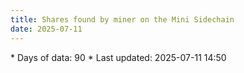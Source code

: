 ```yaml
---
title: Shares found by miner on the Mini Sidechain
date: 2025-07-11
---
```


<script src="https://cdnjs.cloudflare.com/ajax/libs/PapaParse/5.3.0/papaparse.min.js"></script>
<script src="https://cdn.jsdelivr.net/npm/apexcharts"></script>
<script src="/js/sharesfound/by-miner-sharesfound-90days.js"></script>

<div id="wrapper">
  <div id="areaChart">
  </div>
  <div id="barChart">
  </div>
 </div>
* Days of data: 90
* Last updated: 2025-07-11 14:50
